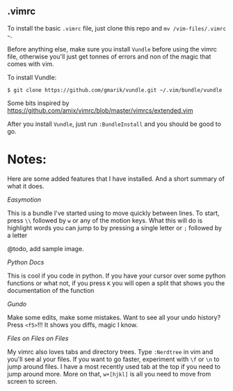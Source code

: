 .vimrc
--------

To install the basic `.vimrc` file, just clone this repo and `mv /vim-files/.vimrc ~`.


Before anything else, make sure you install `Vundle` before using the vimrc file, otherwise you'll just get tonnes of errors and non of the magic that comes with vim.

To install Vundle:
  
    $ git clone https://github.com/gmarik/vundle.git ~/.vim/bundle/vundle

Some bits inspired by https://github.com/amix/vimrc/blob/master/vimrcs/extended.vim

After you install `Vundle`, just run `:BundleInstall` and you should be good to go.


# Notes:

Here are some added features that I have installed. And a short summary of what it does.

*Easymotion*

This is a bundle I've started using to move quickly between lines. To start, press `\\` followed by `w` or any of the motion keys.
What this will do is highlight words you can jump to by pressing a single letter or `;` followed by a letter

@todo, add sample image.

*Python Docs*

This is cool if you code in python. If you have your cursor over some python functions or what not, if you press `K` you will open a split
that shows you the documentation of the function


*Gundo*

Make some edits, make some mistakes. Want to see all your undo history? Press `<f5>`!!!
It shows you diffs, magic I know.

*Files on Files on Files*

My vimrc also loves tabs and directory trees. Type `:Nerdtree` in vim and you'll see al your files.
If you want to go faster, experiment with `\f` or `\n` to jump around files. I have a most recently used tab at the top 
if you need to jump around more. More on that, `w+[hjkl]` is all you need to move from screen to screen.

